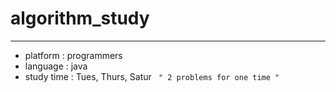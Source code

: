 # algorithm_study
----------------------------
- platform : programmers
- language : java
- study time : Tues, Thurs, Satur 
` " 2 problems for one time "`
